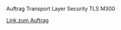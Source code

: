 Auftrag Transport Layer Security TLS M300

[Link zum Auftrag](https://olat.bbw.ch/auth/1%3A1%3A32012970978%3A2%3A0%3Aserv%3Ax%3A_csrf%3Aea71591d-1338-409d-9787-96f95dffdd38/tls.pdf)